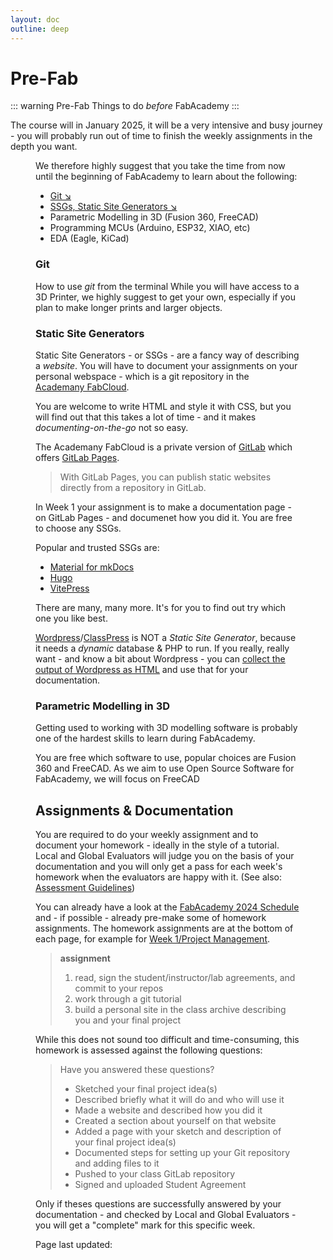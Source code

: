 ```yaml
---
layout: doc
outline: deep
---
```


<script setup>
import image1_src from '/images/FLS_dark@4x.png?w=250';
</script>

# Pre-Fab

::: warning Pre-Fab
Things to do _before_ FabAcademy
:::

The course will in January 2025, it will be a very intensive and busy journey - you will probably run out of time to finish the weekly assignments in the depth you want. 

<Figure :src="image1_src" width="200" alt="Image Alt" caption="Image Caption" />

We therefore highly suggest that you take the time from now until the beginning of FabAcademy to learn about the following:

- [Git ↘︎](#git)
- [SSGs, Static Site Generators ↘︎](##static-site-generators)
- Parametric Modelling in 3D (Fusion 360, FreeCAD)
- Programming MCUs (Arduino, ESP32, XIAO, etc)
- EDA (Eagle, KiCad)

### Git

How to use _git_ from the terminal
While you will have access to a 3D Printer, we highly suggest to get your own, especially if you plan to make longer prints and larger objects.

### Static Site Generators

Static Site Generators - or SSGs - are a fancy way of describing a _website_. You will have to document your assignments on your personal webspace - which is a git repository in the [Academany FabCloud](https://academany.fabcloud.io/).

You are welcome to write HTML and style it with CSS, but you will find out that this takes a lot of time - and it makes _documenting-on-the-go_ not so easy.

The Academany FabCloud is a private version of [GitLab](https://about.gitlab.com/) which offers [GitLab Pages](https://docs.gitlab.com/ee/user/project/pages/).

> With GitLab Pages, you can publish static websites directly from a repository in GitLab.

In Week 1 your assignment is to make a documentation page - on GitLab Pages - and documenet how you did it. You are free to choose any SSGs.

Popular and trusted SSGs are:
- [Material for mkDocs](https://squidfunk.github.io/mkdocs-material/)
- [Hugo](https://gohugo.io/)
- [VitePress](https://vitepress.dev/)

There are many, many more. It's for you to find out try which one you like best.

[Wordpress](https://wordpress.com/)/[ClassPress](https://www.classicpress.net/) is NOT a _Static Site Generator_, because it needs a _dynamic_ database & PHP to run. If you really, really want - and know a bit about Wordpress - you can [collect the output of Wordpress as HTML](https://fabacademy.org/2021/labs/kamakura/students/georg-tremmel/site/) and use that for your documentation.

### Parametric Modelling in 3D

Getting used to working with 3D modelling software is probably one of the hardest skills to learn during FabAcademy.

You are free which software to use, popular choices are Fusion 360 and FreeCAD. As we aim to use Open Source Software for FabAcademy, we will focus on FreeCAD

## Assignments & Documentation

You are required to do your weekly assignment and to document your homework - ideally in the style of a tutorial. Local and Global Evaluators will judge you on the basis of your documentation and you will only get a pass for each week's homework when the evaluators are happy with it. (See also: [Assessment Guidelines](https://fabacademy.org/2024))

You can already have a look at the [FabAcademy 2024 Schedule](https://fabacademy.org/2024/schedule.html) and - if possible - already pre-make some of homework assignments. The homework assignments are at the bottom of each page, for example for [Week 1/Project Management](https://academy.cba.mit.edu/classes/project_management/index.html).

> **assignment**
> 1. read, sign the student/instructor/lab agreements, and commit to your repos
> 2. work through a git tutorial
> 3. build a personal site in the class archive describing you and your final project

While this does not sound too difficult and time-consuming, this homework is assessed against the following questions:

> Have you answered these questions?
> - Sketched your final project idea(s)
> - Described briefly what it will do and who will use it
> - Made a website and described how you did it
> - Created a section about yourself on that website
> - Added a page with your sketch and description of your final project idea(s)
> - Documented steps for setting up your Git repository and adding files to it
> - Pushed to your class GitLab repository
> - Signed and uploaded Student Agreement

Only if theses questions are successfully answered by your documentation - and checked by Local and Global Evaluators - you will get a "complete" mark for this specific week.

Page last updated: <Badge type="tip" text="14.9.2024" />
